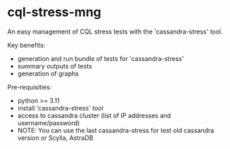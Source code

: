 # cql-stress-mng
An easy management of CQL stress tests with the 'cassandra-stress' tool.

Key benefits:
 - generation and run bundle of tests for 'cassandra-stress'
 - summary outputs of tests
 - generation of graphs

Pre-requisities:
 - python >= 3.11
 - install 'cassandra-stress' tool
 - access to cassandra cluster (list of IP addresses and username/password)
 - NOTE: You can use the last cassandra-stress for test old cassandra version or Scylla, AstraDB

